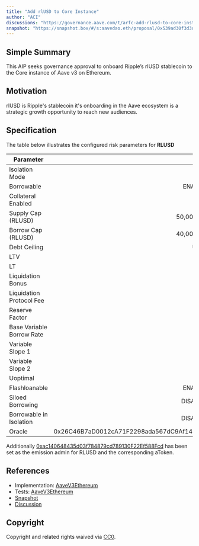 ```yaml
---
title: "Add rlUSD to Core Instance"
author: "ACI"
discussions: "https://governance.aave.com/t/arfc-add-rlusd-to-core-instance/20214"
snapshot: "https://snapshot.box/#/s:aavedao.eth/proposal/0x539ad30f3d3d531702bb7619fc0a9a44dc2da6a8e022eff7ffdc678032e0a8b9"
---
```


## Simple Summary

This AIP seeks governance approval to onboard Ripple’s rlUSD stablecoin to the Core instance of Aave v3 on Ethereum.

## Motivation

rlUSD is Ripple's stablecoin it's onboarding in the Aave ecosystem is a strategic growth opportunity to reach new audiences.

## Specification

The table below illustrates the configured risk parameters for **RLUSD**

| Parameter                 |                                      Value |
| ------------------------- | -----------------------------------------: |
| Isolation Mode            |                                      false |
| Borrowable                |                                    ENABLED |
| Collateral Enabled        |                                       true |
| Supply Cap (RLUSD)        |                                 50,000,000 |
| Borrow Cap (RLUSD)        |                                 40,000,000 |
| Debt Ceiling              |                                      USD 0 |
| LTV                       |                                        0 % |
| LT                        |                                        0 % |
| Liquidation Bonus         |                                        0 % |
| Liquidation Protocol Fee  |                                        0 % |
| Reserve Factor            |                                       10 % |
| Base Variable Borrow Rate |                                        0 % |
| Variable Slope 1          |                                      6.5 % |
| Variable Slope 2          |                                       50 % |
| Uoptimal                  |                                       80 % |
| Flashloanable             |                                    ENABLED |
| Siloed Borrowing          |                                   DISABLED |
| Borrowable in Isolation   |                                   DISABLED |
| Oracle                    | 0x26C46B7aD0012cA71F2298ada567dC9Af14E7f2A |

Additionally [0xac140648435d03f784879cd789130F22Ef588Fcd](https://etherscan.io/address/0xac140648435d03f784879cd789130F22Ef588Fcd) has been set as the emission admin for RLUSD and the corresponding aToken.

## References

- Implementation: [AaveV3Ethereum](https://github.com/bgd-labs/aave-proposals-v3/blob/main/src/20250409_AaveV3Ethereum_AddRlUSDToCoreInstance/AaveV3Ethereum_AddRlUSDToCoreInstance_20250409.sol)
- Tests: [AaveV3Ethereum](https://github.com/bgd-labs/aave-proposals-v3/blob/main/src/20250409_AaveV3Ethereum_AddRlUSDToCoreInstance/AaveV3Ethereum_AddRlUSDToCoreInstance_20250409.t.sol)
- [Snapshot](https://snapshot.box/#/s:aavedao.eth/proposal/0x539ad30f3d3d531702bb7619fc0a9a44dc2da6a8e022eff7ffdc678032e0a8b9)
- [Discussion](https://governance.aave.com/t/arfc-add-rlusd-to-core-instance/20214)

## Copyright

Copyright and related rights waived via [CC0](https://creativecommons.org/publicdomain/zero/1.0/).
